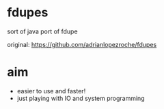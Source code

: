 # fdupes
sort of java port of fdupe

original: https://github.com/adrianlopezroche/fdupes

# aim
- easier to use and faster!
- just playing with IO and system programming
